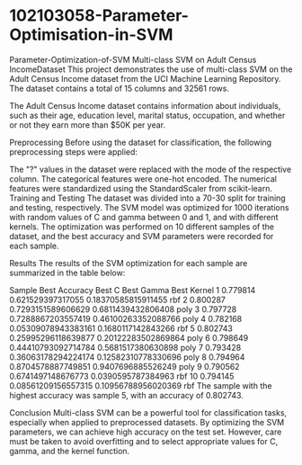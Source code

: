 # 102103058-Parameter-Optimisation-in-SVM
Parameter-Optimization-of-SVM
Multi-class SVM on Adult Census IncomeDataset
This project demonstrates the use of multi-class SVM on the Adult Census Income dataset from the UCI Machine Learning Repository. The dataset contains a total of 15 columns and 32561 rows.

The Adult Census Income dataset contains information about individuals, such as their age, education level, marital status, occupation, and whether or not they earn more than $50K per year.

Preprocessing
Before using the dataset for classification, the following preprocessing steps were applied:

The "?" values in the dataset were replaced with the mode of the respective column.
The categorical features were one-hot encoded.
The numerical features were standardized using the StandardScaler from scikit-learn.
Training and Testing
The dataset was divided into a 70-30 split for training and testing, respectively. The SVM model was optimized for 1000 iterations with random values of C and gamma between 0 and 1, and with different kernels. The optimization was performed on 10 different samples of the dataset, and the best accuracy and SVM parameters were recorded for each sample.

Results
The results of the SVM optimization for each sample are summarized in the table below:

Sample	Best Accuracy	Best C	Best Gamma	Best Kernel
1	0.779814	0.621529397317055	0.18370585815911455	rbf
2	0.800287	0.7293151589606629	0.6811439432806408	poly
3	0.797728	0.7288867203557419	0.46100263352088766	poly
4	0.782168	0.05309078943383161	0.1680117142843266	rbf
5	0.802743	0.25995296118639877	0.20122283502869864	poly
6	0.798649	0.44410793092714784	0.5681517380630898	poly
7	0.793428	0.36063178294224174	0.12582310778330696	poly
8	0.794964	0.8704578887749851	0.9407696885526249	poly
9	0.790562	0.6741497148676773	0.0390595787384963	rbf
10	0.794145	0.08561209156557315	0.10956788956020369	rbf
The sample with the highest accuracy was sample 5, with an accuracy of 0.802743.

Conclusion
Multi-class SVM can be a powerful tool for classification tasks, especially when applied to preprocessed datasets. By optimizing the SVM parameters, we can achieve high accuracy on the test set. However, care must be taken to avoid overfitting and to select appropriate values for C, gamma, and the kernel function.
